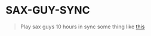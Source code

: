 # SAX-GUY-SYNC
> Play sax guys 10 hours in sync some thing like [this](https://www.youtube.com/watch?v=asjQNZn7vng)
